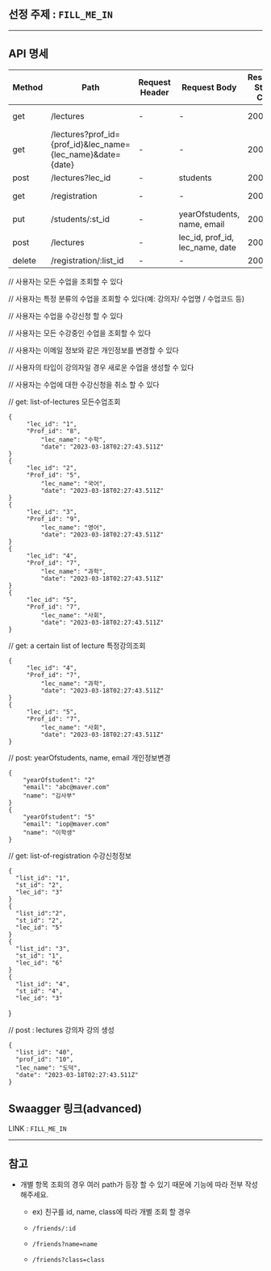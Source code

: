 ## 선정 주제 : `FILL_ME_IN`
---
## API 명세
| Method | Path | Request Header | Request Body | Response Status Code | Response Body |
|---|---|---|---|---|---|
| get | /lectures | - | - | 200 | list-of-lectures |
| get | /lectures?prof_id={prof_id}&lec_name={lec_name}&date={date} | - | - | 200 | a certain list of lecture |
| post | /lectures?lec_id | - | students | 200 | ok |
| get | /registration | - | - | 200 | list-of-registration |
| put | /students/:st_id | - | yearOfstudents, name, email | 200 | ok |
| post | /lectures | - | lec_id, prof_id, lec_name, date | 200 | ok |
| delete | /registration/:list_id | - | - | 200 | ok |



// 사용자는 모든 수업을 조회할 수 있다

// 사용자는 특정 분류의 수업을 조회할 수 있다(예: 강의자/ 수업명 / 수업코드 등)

// 사용자는 수업을 수강신청 할 수 있다

// 사용자는 모든 수강중인 수업을 조회할 수 있다

// 사용자는 이메일 정보와 같은 개인정보를 변경할 수 있다

// 사용자의 타입이 강의자일 경우 새로운 수업을 생성할 수 있다

// 사용자는 수업에 대한 수강신청을 취소 할 수 있다




// get: list-of-lectures 모든수업조회

    {
         "lec_id": "1",
         "Prof_id": "8",
             "lec_name": "수학",
             "date": "2023-03-18T02:27:43.511Z"
    }
    {
         "lec_id": "2",
         "Prof_id": "5",
             "lec_name": "국어",
             "date": "2023-03-18T02:27:43.511Z"
    }
    {
         "lec_id": "3",
         "Prof_id": "9",
             "lec_name": "영어",
             "date": "2023-03-18T02:27:43.511Z"
    }
    {
         "lec_id": "4",
         "Prof_id": "7",
             "lec_name": "과학",
             "date": "2023-03-18T02:27:43.511Z"
    }
    {
         "lec_id": "5",
         "Prof_id": "7",
             "lec_name": "사회",
             "date": "2023-03-18T02:27:43.511Z"
    }


// get: a certain list of lecture 특정강의조회



    {
         "lec_id": "4",
         "Prof_id": "7",
             "lec_name": "과학",
             "date": "2023-03-18T02:27:43.511Z"
    }
    {
         "lec_id": "5",
         "Prof_id": "7",
             "lec_name": "사회",
             "date": "2023-03-18T02:27:43.511Z"
    }


// post: yearOfstudents, name, email 개인정보변경


    {
        "yearOfstudent": "2"
        "email": "abc@maver.com"
        "name": "김사부"
    }
    {
        "yearOfstudent": "5"
        "email": "iop@maver.com"
        "name": "이학생"
    }


// get: list-of-registration 수강신청정보



    {
      "list_id": "1",
      "st_id": "2",
      "lec_id": "3"
    }
    {
      "list_id":"2",
      "st_id": "2",
      "lec_id": "5"
    }
    {
      "list_id": "3",
      "st_id": "1",
      "lec_id": "6"
    }
    {
      "list_id": "4",
      "st_id": "4",
      "lec_id": "3"
  }


// post : lectures 강의자 강의 생성


    {
      "list_id": "40",
      "prof_id": "10",
      "lec_name": "도덕",
      "date": "2023-03-18T02:27:43.511Z"
    }



## Swaagger 링크(advanced)
LINK : `FILL_ME_IN`

---

## 참고
- 개별 항목 조회의 경우 여러 path가 등장 할 수 있기 때문에 기능에 따라 전부 작성해주세요.
    - ex) 친구를 id, name, class에 따라 개별 조회 할 경우
        
    - `/friends/:id` 
    - `/friends?name=name`
    - `/friends?class=class`